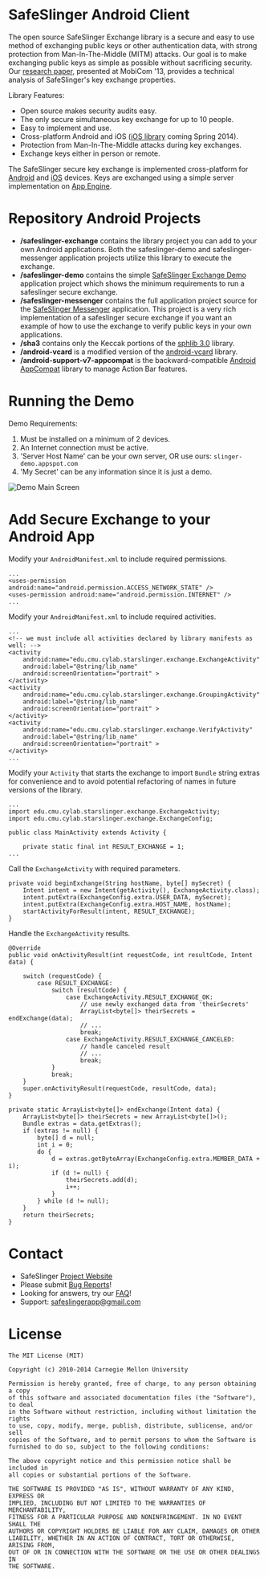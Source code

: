 SafeSlinger Android Client
===================
The open source SafeSlinger Exchange library is a secure and easy to use method of exchanging public keys or other authentication data, with strong protection from Man-In-The-Middle (MITM) attacks. Our goal is to make exchanging public keys as simple as possible without sacrificing security. Our [research paper](http://sparrow.ece.cmu.edu/group/pub/farb_safeslinger_mobicom2013.pdf), presented at MobiCom '13, provides a technical analysis of SafeSlinger's key exchange properties.

Library Features:

- Open source makes security audits easy.
- The only secure simultaneous key exchange for up to 10 people.
- Easy to implement and use.
- Cross-platform Android and iOS ([iOS library](http://github.com/SafeSlingerProject/SafeSlinger-iOS) coming Spring 2014).
- Protection from Man-In-The-Middle attacks during key exchanges.
- Exchange keys either in person or remote.

The SafeSlinger secure key exchange is implemented cross-platform for [Android](http://github.com/SafeSlingerProject/SafeSlinger-Android) and [iOS](http://github.com/SafeSlingerProject/SafeSlinger-iOS) devices. Keys are exchanged using a simple server implementation on [App Engine](http://github.com/SafeSlingerProject/SafeSlinger-AppEngine).

Repository Android Projects
=======

- **/safeslinger-exchange** contains the library project you can add to your own Android applications. Both the safeslinger-demo and safeslinger-messenger application projects utilize this library to execute the exchange.
- **/safeslinger-demo** contains the simple [SafeSlinger Exchange Demo](http://play.google.com/store/apps/details?id=edu.cmu.cylab.starslinger.demo) application project which shows the minimum requirements to run a safeslinger secure exchange.
- **/safeslinger-messenger** contains the full application project source for the [SafeSlinger Messenger](http://play.google.com/store/apps/details?id=edu.cmu.cylab.starslinger) application. This project is a very rich implementation of a safeslinger secure exchange if you want an example of how to use the exchange to verify public keys in your own applications.
- **/sha3** contains only the Keccak portions of the [sphlib 3.0](http://www.saphir2.com/sphlib) library.
- **/android-vcard** is a modified version of the [android-vcard](http://code.google.com/p/android-vcard) library.
- **/android-support-v7-appcompat** is the backward-compatible [Android AppCompat](http://developer.android.com/reference/android/support/v7/app/package-summary.html) library to manage Action Bar features.

Running the Demo
========
Demo Requirements:

1. Must be installed on a minimum of 2 devices.
2. An Internet connection must be active.
3. 'Server Host Name' can be your own server, OR use ours: `slinger-demo.appspot.com`
4. 'My Secret' can be any information since it is just a demo.

![Demo Main Screen](http://www.cylab.cmu.edu/safeslinger/images/android-StartDemo.png?raw=true)

Add Secure Exchange to your Android App
========

Modify your `AndroidManifest.xml` to include required permissions.

	...
    <uses-permission android:name="android.permission.ACCESS_NETWORK_STATE" />
    <uses-permission android:name="android.permission.INTERNET" />
	...

Modify your `AndroidManifest.xml` to include required activities.

	...
    <!-- we must include all activities declared by library manifests as well: -->
    <activity
        android:name="edu.cmu.cylab.starslinger.exchange.ExchangeActivity"
        android:label="@string/lib_name"
        android:screenOrientation="portrait" >
    </activity>
    <activity
        android:name="edu.cmu.cylab.starslinger.exchange.GroupingActivity"
        android:label="@string/lib_name"
        android:screenOrientation="portrait" >
    </activity>
    <activity
        android:name="edu.cmu.cylab.starslinger.exchange.VerifyActivity"
        android:label="@string/lib_name"
        android:screenOrientation="portrait" >
    </activity>
	...

Modify your `Activity` that starts the exchange to import `Bundle` string extras for convenience and to avoid potential refactoring of names in future versions of the library.

	...
	import edu.cmu.cylab.starslinger.exchange.ExchangeActivity;
	import edu.cmu.cylab.starslinger.exchange.ExchangeConfig;

	public class MainActivity extends Activity {

    	private static final int RESULT_EXCHANGE = 1;
	...

Call the `ExchangeActivity` with required parameters.

    private void beginExchange(String hostName, byte[] mySecret) {
        Intent intent = new Intent(getActivity(), ExchangeActivity.class);
        intent.putExtra(ExchangeConfig.extra.USER_DATA, mySecret);
        intent.putExtra(ExchangeConfig.extra.HOST_NAME, hostName);
        startActivityForResult(intent, RESULT_EXCHANGE);
    }

Handle the `ExchangeActivity` results.

    @Override
    public void onActivityResult(int requestCode, int resultCode, Intent data) {

        switch (requestCode) {
            case RESULT_EXCHANGE:
                switch (resultCode) {
                    case ExchangeActivity.RESULT_EXCHANGE_OK:
                        // use newly exchanged data from 'theirSecrets'
                        ArrayList<byte[]> theirSecrets = endExchange(data);
                        // ...
                        break;
                    case ExchangeActivity.RESULT_EXCHANGE_CANCELED:
                        // handle canceled result
                        // ...
                        break;
                }
                break;
        }
        super.onActivityResult(requestCode, resultCode, data);
    }

    private static ArrayList<byte[]> endExchange(Intent data) {
        ArrayList<byte[]> theirSecrets = new ArrayList<byte[]>();
        Bundle extras = data.getExtras();
        if (extras != null) {
            byte[] d = null;
            int i = 0;
            do {
                d = extras.getByteArray(ExchangeConfig.extra.MEMBER_DATA + i);
                if (d != null) {
                    theirSecrets.add(d);
                    i++;
                }
            } while (d != null);
        }
        return theirSecrets;
    }

Contact
=======

* SafeSlinger [Project Website](http://www.cylab.cmu.edu/safeslinger)
* Please submit [Bug Reports](http://github.com/SafeSlingerProject/SafeSlinger-Android/issues)!
* Looking for answers, try our [FAQ](http://www.cylab.cmu.edu/safeslinger/faq.html)!
* Support: <safeslingerapp@gmail.com>

License
=======
	The MIT License (MIT)

	Copyright (c) 2010-2014 Carnegie Mellon University

	Permission is hereby granted, free of charge, to any person obtaining a copy
	of this software and associated documentation files (the "Software"), to deal
	in the Software without restriction, including without limitation the rights
	to use, copy, modify, merge, publish, distribute, sublicense, and/or sell
	copies of the Software, and to permit persons to whom the Software is
	furnished to do so, subject to the following conditions:

	The above copyright notice and this permission notice shall be included in
	all copies or substantial portions of the Software.

	THE SOFTWARE IS PROVIDED "AS IS", WITHOUT WARRANTY OF ANY KIND, EXPRESS OR
	IMPLIED, INCLUDING BUT NOT LIMITED TO THE WARRANTIES OF MERCHANTABILITY,
	FITNESS FOR A PARTICULAR PURPOSE AND NONINFRINGEMENT. IN NO EVENT SHALL THE
	AUTHORS OR COPYRIGHT HOLDERS BE LIABLE FOR ANY CLAIM, DAMAGES OR OTHER
	LIABILITY, WHETHER IN AN ACTION OF CONTRACT, TORT OR OTHERWISE, ARISING FROM,
	OUT OF OR IN CONNECTION WITH THE SOFTWARE OR THE USE OR OTHER DEALINGS IN
	THE SOFTWARE.
